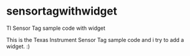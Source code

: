 sensortagwithwidget
===================

TI Sensor Tag sample code with widget

This is the Texas Instrument Sensor Tag sample code and i try to add a widget. :)
